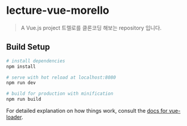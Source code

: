 # lecture-vue-morello

> A Vue.js project
> 트렐로를 클론코딩 해보는 repository 입니다.
## Build Setup

``` bash
# install dependencies
npm install

# serve with hot reload at localhost:8080
npm run dev

# build for production with minification
npm run build
```

For detailed explanation on how things work, consult the [docs for vue-loader](http://vuejs.github.io/vue-loader).

